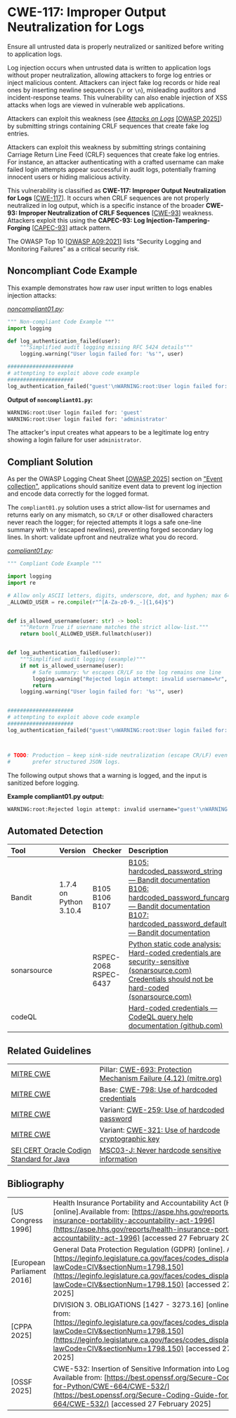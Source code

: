 # CWE-117: Improper Output Neutralization for Logs

Ensure all untrusted data is properly neutralized or sanitized before writing to application logs.

Log injection occurs when untrusted data is written to application logs without proper neutralization, allowing attackers to forge log entries or inject malicious content. Attackers can inject fake log records or hide real ones by inserting newline sequences (`\r` or `\n`), misleading auditors and incident-response teams. This vulnerability can also enable injection of XSS attacks when logs are viewed in vulnerable web applications.

Attackers can exploit this weakness (see [*Attacks on Logs*](https://cheatsheetseries.owasp.org/cheatsheets/Logging_Cheat_Sheet.html#attacks-on-logs) [[OWASP 2025]](https://cheatsheetseries.owasp.org/cheatsheets/Logging_Cheat_Sheet.html#attacks-on-logs)) by submitting strings containing CRLF sequences that create fake log entries.

Attackers can exploit this weakness by submitting strings containing Carriage Return Line Feed (CRLF) sequences that create fake log entries. For instance, an attacker authenticating with a crafted username can make failed login attempts appear successful in audit logs, potentially framing innocent users or hiding malicious activity.

This vulnerability is classified as **CWE-117: Improper Output Neutralization for Logs** [[CWE-117](https://cwe.mitre.org/data/definitions/117.html)]. It occurs when CRLF sequences are not properly neutralized in log output, which is a specific instance of the broader **CWE-93: Improper Neutralization of CRLF Sequences** [[CWE-93](https://cwe.mitre.org/data/definitions/93.html)] weakness. Attackers exploit this using the **CAPEC-93: Log Injection-Tampering-Forging** [[CAPEC-93](https://capec.mitre.org/data/definitions/93.html)] attack pattern.

The OWASP Top 10 [[OWASP A09:2021](https://owasp.org/Top10/A09_2021-Security_Logging_and_Monitoring_Failures/)] lists “Security Logging and Monitoring Failures” as a critical security risk.

## Noncompliant Code Example

This example demonstrates how raw user input written to logs enables injection attacks:

*[noncompliant01.py](noncompliant01.py):*

```python
""" Non-compliant Code Example """
import logging

def log_authentication_failed(user):
    """Simplified audit logging missing RFC 5424 details"""
    logging.warning("User login failed for: '%s'", user)

#####################
# attempting to exploit above code example
#####################
log_authentication_failed("guest'\nWARNING:root:User login failed for: 'administrator")
```

**Output of `noncompliant01.py`:**

```bash
WARNING:root:User login failed for: 'guest'
WARNING:root:User login failed for: 'administrator'
```

The attacker's input creates what appears to be a legitimate log entry showing a login failure for user `administrator`.

## Compliant Solution

As per the OWASP Logging Cheat Sheet [[OWASP 2025]](https://cheatsheetseries.owasp.org/cheatsheets/Logging_Cheat_Sheet.html) section on ["Event collection"](https://cheatsheetseries.owasp.org/cheatsheets/Logging_Cheat_Sheet.html#event-collection), applications should sanitize event data to prevent log injection and encode data correctly for the logged format.

The `compliant01.py` solution uses a strict allow-list for usernames and returns early on any mismatch, so `CR/LF` or other disallowed characters never reach the logger; for rejected attempts it logs a safe one-line summary with `%r` (escaped newlines), preventing forged secondary log lines. In short: validate upfront and neutralize what you do record.

*[compliant01.py](compliant01.py):*

```python
""" Compliant Code Example """

import logging
import re

# Allow only ASCII letters, digits, underscore, dot, and hyphen; max 64 chars
_ALLOWED_USER = re.compile(r"^[A-Za-z0-9._-]{1,64}$")


def is_allowed_username(user: str) -> bool:
    """Return True if username matches the strict allow-list."""
    return bool(_ALLOWED_USER.fullmatch(user))


def log_authentication_failed(user):
    """Simplified audit logging (example)"""
    if not is_allowed_username(user):
        # Safe summary: %r escapes CR/LF so the log remains one line
        logging.warning("Rejected login attempt: invalid username=%r", user)
        return
    logging.warning("User login failed for: '%s'", user)


#####################
# attempting to exploit above code example
#####################
log_authentication_failed("guest'\nWARNING:root:User login failed for: 'administrator")



# TODO: Production — keep sink-side neutralization (escape CR/LF) even with validation,
#       prefer structured JSON logs.
```

The following output shows that a warning is logged, and the input is sanitized before logging.

**Example compliant01.py output:**

```bash
WARNING:root:Rejected login attempt: invalid username="guest'\nWARNING:root:User login failed for: 'administrator"
```

## Automated Detection

|Tool|Version|Checker|Description|
|:---|:---|:---|:---|
|Bandit|1.7.4 on Python 3.10.4|B105<br>B106<br>B107|[B105: hardcoded_password_string — Bandit documentation](https://bandit.readthedocs.io/en/latest/plugins/b105_hardcoded_password_string.html)<br>[B106: hardcoded_password_funcarg — Bandit documentation](https://bandit.readthedocs.io/en/latest/plugins/b106_hardcoded_password_funcarg.html)<br>[B107: hardcoded_password_default — Bandit documentation](https://bandit.readthedocs.io/en/latest/plugins/b107_hardcoded_password_default.html)|
|sonarsource||RSPEC-2068<br>RSPEC-6437|[Python static code analysis: Hard-coded credentials are security-sensitive (sonarsource.com)](https://rules.sonarsource.com/python/RSPEC-2068)<br>[Credentials should not be hard-coded (sonarsource.com)](https://rules.sonarsource.com/python/type/Vulnerability/RSPEC-6437/)|
|codeQL|||[Hard-coded credentials — CodeQL query help documentation (github.com)](https://codeql.github.com/codeql-query-help/python/py-hardcoded-credentials/)|

## Related Guidelines

|||
|:---|:---|
|[MITRE CWE](http://cwe.mitre.org/)|Pillar: [CWE-693: Protection Mechanism Failure (4.12) (mitre.org)](https://cwe.mitre.org/data/definitions/693.html)|
|[MITRE CWE](http://cwe.mitre.org/)|Base: [CWE-798: Use of hardcoded credentials](https://cwe.mitre.org/data/definitions/798.html)|
|[MITRE CWE](http://cwe.mitre.org/)|Variant: [CWE-259: Use of hardcoded password](https://cwe.mitre.org/data/definitions/259.html)|
|[MITRE CWE](http://cwe.mitre.org/)|Variant: [CWE-321: Use of hardcode cryptographic key](https://cwe.mitre.org/data/definitions/321.html)|
|[SEI CERT Oracle Codign Standard for Java](https://wiki.sei.cmu.edu/confluence/display/java/SEI+CERT+Oracle+Coding+Standard+for+Java)|[MSC03-J: Never hardcode sensitive information](https://wiki.sei.cmu.edu/confluence/display/java/MSC03-J.+Never+hard+code+sensitive+information)|

## Bibliography

|||
|:---|:---|
| [US Congress 1996] | Health Insurance Portability and Accountability Act (HIPAA) [online].Available from: [https://aspe.hhs.gov/reports/health-insurance-portability-accountability-act-1996](https://aspe.hhs.gov/reports/health-insurance-portability-accountability-act-1996) [accessed 27 February 2025]|
| [European Parliament 2016] | General Data Protection Regulation (GDPR) [online]. Available from: [https://leginfo.legislature.ca.gov/faces/codes_displaySection.xhtml?lawCode=CIV&sectionNum=1798.150](https://leginfo.legislature.ca.gov/faces/codes_displaySection.xhtml?lawCode=CIV&sectionNum=1798.150) [accessed 27 February 2025]|
| [CPPA 2025] |DIVISION 3. OBLIGATIONS [1427 - 3273.16] [online]. Available from: [https://leginfo.legislature.ca.gov/faces/codes_displaySection.xhtml?lawCode=CIV&sectionNum=1798.150](https://leginfo.legislature.ca.gov/faces/codes_displaySection.xhtml?lawCode=CIV&sectionNum=1798.150) [accessed 27 February 2025]|
| [OSSF 2025] | CWE-532: Insertion of Sensitive Information into Log File [online]. Available from: [https://best.openssf.org/Secure-Coding-Guide-for-Python/CWE-664/CWE-532/](https://best.openssf.org/Secure-Coding-Guide-for-Python/CWE-664/CWE-532/) [accessed 27 February 2025]|
